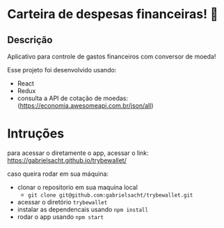 # Carteira de despesas financeiras! 🤑

## Descrição

Aplicativo para controle de gastos financeiros com conversor de moeda!

Esse projeto foi desenvolvido usando:
* React
* Redux
* consulta a API de cotação de moedas: (https://economia.awesomeapi.com.br/json/all)

# Intruções

para acessar o diretamente o app, acessar o link: https://gabrielsacht.github.io/trybewallet/

caso queira rodar em sua máquina:

* clonar o repositorio em sua maquina local
  * `git clone git@github.com:gabrielsacht/trybewallet.git`
* acessar o diretório `trybewallet`
* instalar as dependencais usando `npm install`
* rodar o app usando `npm start`
